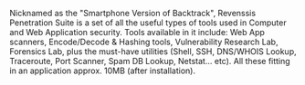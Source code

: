Nicknamed as the "Smartphone Version of Backtrack", Revenssis Penetration Suite is a set of all the useful types of tools used in Computer and Web Application security. Tools available in it include: Web App scanners, Encode/Decode & Hashing tools, Vulnerability Research Lab, Forensics Lab, plus the must-have utilities (Shell, SSH, DNS/WHOIS Lookup, Traceroute, Port Scanner, Spam DB Lookup, Netstat... etc). All these fitting in an application approx. 10MB (after installation).